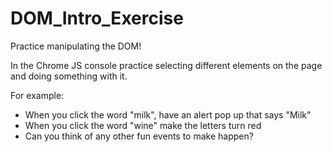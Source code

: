 # DOM_Intro_Exercise

Practice manipulating the DOM!

In the Chrome JS console practice selecting different elements on the page and doing something with it.

For example:

- When you click the word "milk", have an alert pop up that says "Milk"
- When you click the word "wine" make the letters turn red
- Can you think of any other fun events to make happen?
